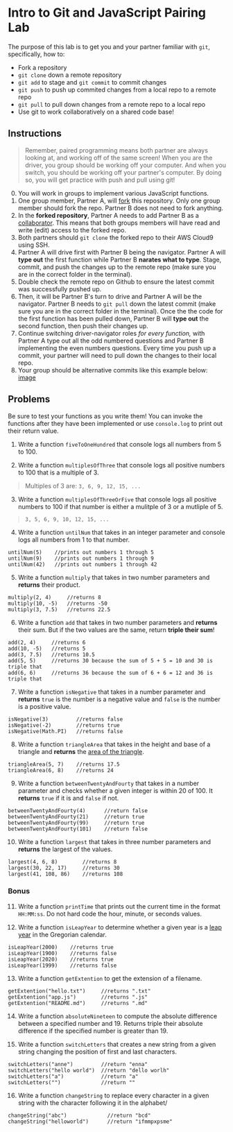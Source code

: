 # Intro to Git and JavaScript Pairing Lab

The purpose of this lab is to get you and your partner familiar with `git`, specifically, how to:
* Fork a repository
* `git clone` down a remote repository
* `git add` to stage and `git commit` to commit changes
* `git push` to push up commited changes from a local repo to a remote repo
* `git pull` to pull down changes from a remote repo to a local repo
* Use git to work collaboratively on a shared code base!

## Instructions

> Remember, paired programming means both partner are always looking at, and working off of the same screen! When you are the driver, you group should be working off your computer. And when you switch, you should be working off your partner's computer. By doing so, you will get practice with push and pull using git!

0. You will work in groups to implement various JavaScript functions.  
1. One group member, Partner A, will [fork](https://guides.github.com/activities/forking/) this repository. Only one group member should fork the repo. Partner B does not need to fork anything.
2. In the **forked repository**, Partner A needs to add Partner B as a [collaborator](https://docs.github.com/en/account-and-profile/setting-up-and-managing-your-github-user-account/managing-access-to-your-personal-repositories/inviting-collaborators-to-a-personal-repository). This means that both groups members will have read and write (edit) access to the forked repo. 
3. Both partners should `git clone` the forked repo to their AWS Cloud9 using SSH. 
4. Partner A will drive first with Partner B being the navigator. Partner A will **type out** the first function while Partner B **narates what to type**. Stage, commit, and push the changes up to the remote repo (make sure you are in the correct folder in the terminal). 
5. Double check the remote repo on Github to ensure the latest commit was successfully pushed up. 
6. Then, it will be Partner B's turn to drive and Partner A will be the navigator. Partner B needs to `git pull` down the latest commit (make sure you are in the correct folder in the terminal). Once the the code for the first function has been pulled down, Partner B will **type out** the second function, then push their changes up.
7. Continue switching driver-navigator roles *for every function,* with Partner A type out all the odd numbered questions and Partner B implementing the even numbers questions. Every time you push up a commit, your partner will need to pull down the changes to their local repo.
8. Your group should be alternative commits like this example below:
[image](./pairedprogramming.png)

## Problems

Be sure to test your functions as you write them! You can invoke the functions after they have been implemented or use `console.log` to print out their return value.

1. Write a function `fiveToOneHundred` that console logs all numbers from 5 to 100.

2. Write a function `multiplesOfThree` that console logs all positive numbers to 100 that is a multiple of 3.
> Multiples of 3 are: `3, 6, 9, 12, 15, ...`

3. Write a function `multiplesOfThreeOrFive` that console logs all positive numbers to 100 if that number is either a mulitple of 3 or a mutliple of 5.
> `3, 5, 6, 9, 10, 12, 15, ...`

4. Write a function `untilNum` that takes in an integer parameter and console logs all numbers from 1 to that number.
```
untilNum(5)    //prints out numbers 1 through 5
untilNum(9)    //prints out numbers 1 through 9
untilNum(42)   //prints out numbers 1 through 42
```

5. Write a function `multiply` that takes in two number parameters and **returns** their product.
```
multiply(2, 4)     //returns 8
multiply(10, -5)   //returns -50
multiply(3, 7.5)   //returns 22.5
```

6. Write a function `add` that takes in two number parameters and **returns** their sum. But if the two values are the same, return **triple their sum**!
```
add(2, 4)     //returns 6
add(10, -5)   //returns 5
add(3, 7.5)   //returns 10.5
add(5, 5)     //returns 30 because the sum of 5 + 5 = 10 and 30 is triple that
add(6, 6)     //returns 36 because the sum of 6 + 6 = 12 and 36 is triple that
```

7. Write a function `isNegative` that takes in a number parameter and **returns** `true` is the number is a negative value and `false` is the number is a positive value. 
```
isNegative(3)         //returns false
isNegative(-2)        //returns true
isNegative(Math.PI)   //returns false
```

8. Write a function `triangleArea` that takes in the height and base of a triangle and **returns** the [area of the triangle](https://www.mathsisfun.com/algebra/trig-area-triangle-without-right-angle.html). 
```
triangleArea(5, 7)    //returns 17.5
triangleArea(6, 8)    //returns 24
```

9. Write a function `betweenTwentyAndFourty` that takes in a number parameter and checks whether a given integer is within 20 of 100. It **returns** `true` if it is and `false` if not.
```
betweenTwentyAndFourty(4)      //return false
betweenTwentyAndFourty(21)     //return true
betweenTwentyAndFourty(99)     //return true
betweenTwentyAndFourty(101)    //return false
```

10. Write a function `largest` that takes in three number parameters and **returns** the largest of the values.
```
largest(4, 6, 8)        //returns 8
largest(30, 22, 17)     //returns 30
largest(41, 108, 86)    //returns 108
```

### Bonus

11. Write a function `printTime` that prints out the current time in the format `HH:MM:ss`. Do not hard code the hour, minute, or seconds values.

12. Write a function `isLeapYear` to determine whether a given year is a [leap year](https://www.rmg.co.uk/stories/topics/which-years-are-leap-years-can-you-have-leap-seconds#:~:text=To%20be%20a%20leap%20year,2028%20are%20all%20leap%20years.) in the Gregorian calendar.
```
isLeapYear(2000)    //returns true
isLeapYear(1900)    //returns false
isLeapYear(2020)    //returns true
isLeapYear(1999)    //returns false
```

13. Write a function `getExtention` to get the extension of a filename.
```
getExtention("hello.txt")     //returns ".txt"
getExtention("app.js")        //returns ".js"
getExtention("README.md")     //returns ".md"
```

14. Write a function `absoluteNineteen` to compute the absolute difference between a specified number and 19. Returns triple their absolute difference if the specified number is greater than 19.

15. Write a function `switchLetters` that creates a new string from a given string changing the position of first and last characters. 
```
switchLetters("anne")         //return "enna"
switchLetters("hello world")  //return "dello worlh"
switchLetters("a")            //return "a"
switchLetters("")             //return ""
```

16. Write a function `changeString` to replace every character in a given string with the character following it in the alphabet/
```
changeString("abc")             //return "bcd"
changeString("helloworld")      //return "ifmmpxpsme"
```
